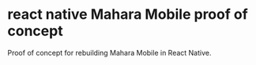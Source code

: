 # react native Mahara Mobile proof of concept

Proof of concept for rebuilding Mahara Mobile in React Native.
